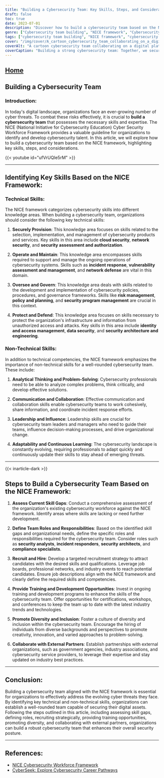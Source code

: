 ```yaml
---
title: "Building a Cybersecurity Team: Key Skills, Steps, and Considerations"
draft: false
toc: true
date: 2023-07-01
description: "Discover how to build a cybersecurity team based on the NICE framework, focusing on key skills, steps, and considerations for effective risk mitigation."
genre: ["Cybersecurity team building", "NICE framework", "Cybersecurity skills", "Recruitment strategies", "Training and development", "Cybersecurity workforce", "Cyber threats", "Risk management", "Incident response", "Security architecture"]
tags: ["cybersecurity team building", "NICE framework", "cybersecurity skills", "recruitment strategies", "training and development", "cybersecurity workforce", "cyber threats", "risk management", "incident response", "security architecture", "cloud security", "network security", "security assessment and authorization", "incident response", "vulnerability assessment and management", "network defense", "risk management", "policy and planning", "security program management", "identity and access management", "data security", "security architecture and engineering", "analytical thinking", "problem-solving", "communication", "collaboration", "leadership", "adaptability", "continuous learning", "diversity and inclusion"]
cover: "/img/cover/A_cartoon_cybersecurity_team_collaborating_on_a_digital_pla.png"
coverAlt: "A cartoon cybersecurity team collaborating on a digital platform, symbolizing effective teamwork and risk mitigation."
coverCaption: "Building a strong cybersecurity team: Together, we secure the digital future."
---
```


## [Home](/cyber-security-career-playbook-start/)

## Building a Cybersecurity Team

### Introduction:

In today's digital landscape, organizations face an ever-growing number of cyber threats. To combat these risks effectively, it is crucial to **build a cybersecurity team** that possesses the necessary skills and expertise. The NICE (National Initiative for Cybersecurity Education) Cyber Security Workforce Framework provides a valuable guideline for organizations to identify and develop cybersecurity talent. In this article, we will explore how to build a cybersecurity team based on the NICE framework, highlighting key skills, steps, and considerations.

{{< youtube id="ufVrUQIe5rM" >}}

______

## Identifying Key Skills Based on the NICE Framework:

### Technical Skills:

The NICE framework categorizes cybersecurity skills into different knowledge areas. When building a cybersecurity team, organizations should consider the following key technical skills:

1. **Securely Provision**: This knowledge area focuses on skills related to the selection, implementation, and management of cybersecurity products and services. Key skills in this area include **cloud security**, **network security**, and **security assessment and authorization**.

2. **Operate and Maintain**: This knowledge area encompasses skills required to support and manage the ongoing operations of cybersecurity systems. Skills such as **incident response**, **vulnerability assessment and management**, and **network defense** are vital in this domain.

3. **Oversee and Govern**: This knowledge area deals with skills related to the development and implementation of cybersecurity policies, procedures, and governance frameworks. Skills like **risk management**, **policy and planning**, and **security program management** are crucial in this context.

4. **Protect and Defend**: This knowledge area focuses on skills necessary to protect the organization's infrastructure and information from unauthorized access and attacks. Key skills in this area include **identity and access management**, **data security**, and **security architecture and engineering**.

### Non-Technical Skills:

In addition to technical competencies, the NICE framework emphasizes the importance of non-technical skills for a well-rounded cybersecurity team. These include:

1. **Analytical Thinking and Problem-Solving**: Cybersecurity professionals need to be able to analyze complex problems, think critically, and develop effective solutions.

2. **Communication and Collaboration**: Effective communication and collaboration skills enable cybersecurity teams to work cohesively, share information, and coordinate incident response efforts.

3. **Leadership and Influence**: Leadership skills are crucial for cybersecurity team leaders and managers who need to guide their teams, influence decision-making processes, and drive organizational change.

4. **Adaptability and Continuous Learning**: The cybersecurity landscape is constantly evolving, requiring professionals to adapt quickly and continuously update their skills to stay ahead of emerging threats.

______
{{< inarticle-dark >}}
## Steps to Build a Cybersecurity Team Based on the NICE Framework:

1. **Assess Current Skill Gaps**: Conduct a comprehensive assessment of the organization's existing cybersecurity workforce against the NICE framework. Identify areas where skills are lacking or need further development.

2. **Define Team Roles and Responsibilities**: Based on the identified skill gaps and organizational needs, define the specific roles and responsibilities required for the cybersecurity team. Consider roles such as **security analysts**, **incident responders**, **security architects**, and **compliance specialists**.

3. **Recruit and Hire**: Develop a targeted recruitment strategy to attract candidates with the desired skills and qualifications. Leverage job boards, professional networks, and industry events to reach potential candidates. Ensure job descriptions align with the NICE framework and clearly define the required skills and competencies.

4. **Provide Training and Development Opportunities**: Invest in ongoing training and development programs to enhance the skills of the cybersecurity team. Offer opportunities for certifications, workshops, and conferences to keep the team up to date with the latest industry trends and technologies.

5. **Promote Diversity and Inclusion**: Foster a culture of diversity and inclusion within the cybersecurity team. Encourage the hiring of individuals from diverse backgrounds and perspectives to promote creativity, innovation, and varied approaches to problem-solving.

6. **Collaborate with External Partners**: Establish partnerships with external organizations, such as government agencies, industry associations, and cybersecurity service providers, to leverage their expertise and stay updated on industry best practices.

______

## Conclusion:

Building a cybersecurity team aligned with the NICE framework is essential for organizations to effectively address the evolving cyber threats they face. By identifying key technical and non-technical skills, organizations can establish a well-rounded team capable of securing their digital assets. Following the steps outlined in this article, including assessing skill gaps, defining roles, recruiting strategically, providing training opportunities, promoting diversity, and collaborating with external partners, organizations can build a robust cybersecurity team that enhances their overall security posture.

______

## References:

- [NICE Cybersecurity Workforce Framework](https://www.nist.gov/itl/applied-cybersecurity/nice/resources/nice-cybersecurity-workforce-framework)
- [CyberSeek: Explore Cybersecurity Career Pathways](https://www.cyberseek.org/pathway.html)
